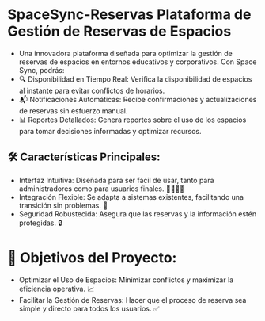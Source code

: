 # SpaceSync-Reservas Plataforma de Gestión de Reservas de Espacios 
- Una innovadora plataforma diseñada para optimizar la gestión de reservas de espacios en entornos educativos y corporativos. Con Space Sync, podrás:
- 🔍 Disponibilidad en Tiempo Real: Verifica la disponibilidad de espacios al instante para evitar conflictos de horarios.
- 📬 Notificaciones Automáticas: Recibe confirmaciones y actualizaciones de reservas sin esfuerzo manual.
- 📊 Reportes Detallados: Genera reportes sobre el uso de los espacios para tomar decisiones informadas y optimizar recursos.
## 🛠️ Características Principales:
- Interfaz Intuitiva: Diseñada para ser fácil de usar, tanto para administradores como para usuarios finales. 👩‍💻👨‍💻
- Integración Flexible: Se adapta a sistemas existentes, facilitando una transición sin problemas. 🔄
- Seguridad Robustecida: Asegura que las reservas y la información estén protegidas. 🔒
# 🎯 Objetivos del Proyecto:
- Optimizar el Uso de Espacios: Minimizar conflictos y maximizar la eficiencia operativa. 📈
- Facilitar la Gestión de Reservas: Hacer que el proceso de reserva sea simple y directo para todos los usuarios. ✅
